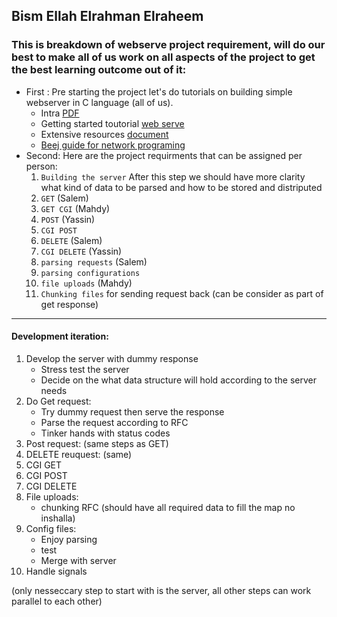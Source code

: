 ## Bism Ellah Elrahman Elraheem

### This is breakdown of webserve project requirement, will do our best to make all of us work on all aspects of the project to get the best learning outcome out of it:

- First : Pre starting the project let's do tutorials on building simple webserver in C language (all of us).
	- Intra [PDF](./documentation/webserve.pdf)
  	- Getting started toutorial [web serve](./documentation/getting-started-tutorial-webserve.md)
  	- Extensive resources [document](./documentation/webserve.md)
  	- [Beej guide for network programing](./documentation/resources/Beej_guide/bgnet_a4_c_2.pdf)
- Second: Here are the project requirments that can be assigned per person:
	1.	`Building the server`
After this step we should have more clarity what kind of data to be parsed and how to be stored and distriputed
	2.	`GET` (Salem)
	3.	`GET CGI` (Mahdy)
	4.	`POST` (Yassin)
	5.	`CGI POST`
	6.	`DELETE` (Salem)
	7.	`CGI DELETE` (Yassin)
	8.	`parsing requests` (Salem)
	9.	`parsing configurations`
	10.	`file uploads` (Mahdy)
	11.	`Chunking files` for sending request back (can be consider as part of get response)




----------------------------
#### Development iteration:
1. Develop the server with dummy response
    - Stress test the server
    - Decide on the what data structure will hold according to the server needs
2. Do Get request:
    - Try dummy request then serve the response
    - Parse the request according to RFC
    - Tinker hands with status codes
3. Post request:
    (same steps as GET)
4. DELETE reuquest:
    (same)
5. CGI GET
6. CGI POST
7. CGI DELETE
8. File uploads:
    - chunking RFC
(should have all required data to fill the map no inshalla)
9. Config files:
    - Enjoy parsing
    - test 
    - Merge with server
10. Handle signals

(only nesseccary step to start with is the server, all other steps can work parallel to each other)   